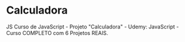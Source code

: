 # Calculadora
JS
Curso de JavaScript - Projeto "Calculadora" - Udemy: JavaScript - Curso COMPLETO com 6 Projetos REAIS. 
